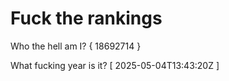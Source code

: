 # Fuck the rankings

Who the hell am I?
{ 18692714 }

What fucking year is it?
[ 2025-05-04T13:43:20Z ]
